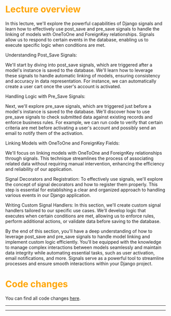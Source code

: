 # <span style="color:orange">Lecture overview</span>

In this lecture, we'll explore the powerful capabilities of Django signals and learn how to effectively use post_save and pre_save signals to handle the linking of models with OneToOne and ForeignKey relationships. Signals allow us to respond to certain events in the database, enabling us to execute specific logic when conditions are met.

Understanding Post_Save Signals:

We'll start by diving into post_save signals, which are triggered after a model's instance is saved to the database. We'll learn how to leverage these signals to handle automatic linking of models, ensuring consistency and accuracy in data representation. For instance, we can automatically create a user cart once the user's account is activated.

Handling Logic with Pre_Save Signals:

Next, we'll explore pre_save signals, which are triggered just before a model's instance is saved to the database. We'll discover how to use pre_save signals to check submitted data against existing records and enforce business rules. For example, we can run code to verify that certain criteria are met before activating a user's account and possibly send an email to notify them of the activation.

Linking Models with OneToOne and ForeignKey Fields:

We'll focus on linking models with OneToOne and ForeignKey relationships through signals. This technique streamlines the process of associating related data without requiring manual intervention, enhancing the efficiency and reliability of our application.

Signal Decorators and Registration:
To effectively use signals, we'll explore the concept of signal decorators and how to register them properly. This step is essential for establishing a clear and organized approach to handling various events in our Django application.

Writing Custom Signal Handlers:
In this section, we'll create custom signal handlers tailored to our specific use cases. We'll develop logic that executes when certain conditions are met, allowing us to enforce rules, perform additional actions, or validate data before saving to the database.

By the end of this section, you'll have a deep understanding of how to leverage post_save and pre_save signals to handle model linking and implement custom logic efficiently. You'll be equipped with the knowledge to manage complex interactions between models seamlessly and maintain data integrity while automating essential tasks, such as user activation, email notifications, and more. Signals serve as a powerful tool to streamline processes and ensure smooth interactions within your Django project.

# <span style="color:orange">Code changes</span>

You can find all code changes [here](https://github.com/bobby-didcoding/build-and-deploy-dockerised-django-app-handbook/pull/8/files).


***
***
